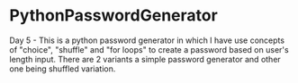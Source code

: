 # PythonPasswordGenerator
Day 5 - This is a python password generator in which I have use concepts of "choice", "shuffle" and "for loops" to create a password based on user's length input. There are 2 variants a simple password generator and other one being shuffled variation.
